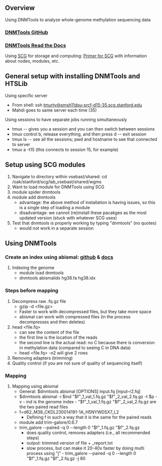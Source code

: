 
## Overview
Using DNMTools to analyze whole-genome methylation sequencing data

### [DNMTools GitHub](https://github.com/smithlabcode/dnmtools)
### [DNMTools Read the Docs](https://dnmtools.readthedocs.io/en/latest/)

Using [SCG](https://ondemand.scg.stanford.edu/) for storage and computing:
[Primer for SCG](https://github.com/nicolerg/resources/blob/master/scg_primer.md) with information about nodes, modules, etc.

## General setup with installing DNMTools and HTSLib

Using specific server
- From shell: ssh tmurty@smsh11dsu-srcf-d15-35.scg.stanford.edu
- Mahdi goes to same server each time (35)

Using sessions to have separate jobs running simultaneously
- tmux -- gives you a session and you can then switch between sessions
- tmux control b, release everything, and then press d -- exit session
- tmux ls -- see all the sessions; pwd and hostname to see that connected to server
- tmux a -t15 (this connects to session 15, for example)

## Setup using SCG modules
1. Navigate to directory within vsebast/shared: cd /oak/stanford/scg/lab_vsebast/shared/wgms
2. Want to load module for DNMTools using SCG
3. module spider dnmtools
4. module add dnmtools
   - advantage: the above method of installation is having issues, so this is a single step of loading a module
   - disadvantage: we cannot (re)install these pacakges as the most updated version (stuck with whatever SCG uses)
5. Test that dnmtools is properly working by typing "dnmtools" (no quotes)
   - would not work in a separate session
  
## Using DNMTools
### Create an index using abismal: [github](https://github.com/smithlabcode/abismal/releases) & [docs](https://dnmtools.readthedocs.io/en/latest/abismal/)
1. Indexing the genome
   - module load dnmtools
   - dnmtools abismalidx hg38.fa hg38.idx

  
### Steps before mapping
1. Decompress raw .fq.gz file
   - gzip -d <file.gz>
   - Faster to work with decompressed files, but they take more space
   - abismal can work with compressed files (in the process decompresses and then deletes)
2. head <file.fq>
   - can see the content of the file
   - the first line is the location of the reads
   - the second line is the actual read: no C because there is conversion in methylation data (compared to seeing C in DNA data)
   - head <file.fq> -n2 will give 2 rows
3. Removing adapters (trimming)
5. Quality control (if you are not sure of quality of sequencing itself)


### Mapping
1. Mapping using abismal
   - General: $dnmtools abismal [OPTIONS] input.fq [input-r2.fq]
   - $dnmtools abismal -i $ind "$f"_1_val_1.fq.gz "$f"_2_val_2.fq.gz -t $p -v
            - ind is the genome index
            - "$f"_1_val_1.fq.gz "$f"_2_val_2.fq.gz are the two paired read files
   - f=d62_M38_CKDL230014191-1A_H5NYWDSX7_L2
      - Defining f in such a way that it is the same for the paired reads 
   - module add trim-galore/0.6.7
   - trim_galore --paired -q 0 --length 0 "$f"_1.fq.gz  "$f"_2.fq.gz
      - does quality control, removes adapters (i.e., all recommended steps)
      - output: trimmed version of file + _report.txt
      - slow process, but can make it 20-40x faster by doing multi process using "j"
            - trim_galore --paired -q 0 --length 0 "$f"_1.fq.gz  "$f"_2.fq.gz -j 60


